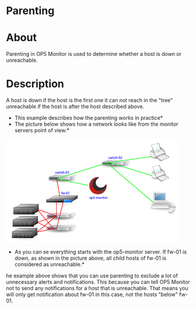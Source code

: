 # Parenting

# About

Parenting in OP5 Monitor is used to determine whether a host is down or unreachable.

# Description

A host is down if the host is the first one it can not reach in the "tree" unreachable if the host is after the host described above.

- This example describes how the parenting works in practice*
- The picture below shows how a network looks like from the monitor servers point of view.*

 ![](attachments/16482321/16679249.png)

- As you can se everything starts with the op5-monitor server. If fw-01 is down, as shown in the picture above, all child hosts of fw-01 is considered as unreachable.*

 he example above shows that you can use parenting to exclude a lot of unnecessary alerts and notifications. This because you can tell OP5 Monitor not to send any notifications for a host that is unreachable. That means you will only get notification about fw-01 in this case, not the hosts "below" fw-01.
